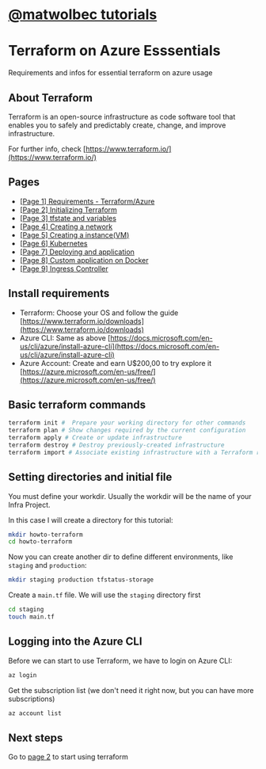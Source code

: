 # [@matwolbec tutorials](https://matwolbec.github.io/tutorials/)
# Terraform on Azure Esssentials
Requirements and infos for essential terraform on azure usage  

## About Terraform
Terraform is an open-source infrastructure as code software tool that enables you to safely and predictably create, change, and improve infrastructure.

For further info, check [https://www.terraform.io/](https://www.terraform.io/)

## Pages
- [[Page 1] Requirements - Terraform/Azure](/)
- [[Page 2] Initializing Terraform](terraform-azure-2.html)
- [[Page 3] tfstate and variables](terraform-azure-3.html)
- [[Page 4] Creating a network](terraform-azure-4.html)
- [[Page 5] Creating a instance(VM)](terraform-azure-5.html)
- [[Page 6] Kubernetes](terraform-azure-6.html)
- [[Page 7] Deploying and application](terraform-azure-7.html)
- [[Page 8] Custom application on Docker](terraform-azure-8.html)
- [[Page 9] Ingress Controller](terraform-azure-9.html)

## Install requirements
- Terraform: Choose your OS and follow the guide [https://www.terraform.io/downloads](https://www.terraform.io/downloads)
- Azure CLI: Same as above [https://docs.microsoft.com/en-us/cli/azure/install-azure-cli](https://docs.microsoft.com/en-us/cli/azure/install-azure-cli)
- Azure Account: Create and earn U$200,00 to try explore it [https://azure.microsoft.com/en-us/free/](https://azure.microsoft.com/en-us/free/)


## Basic terraform commands  
```bash
terraform init #  Prepare your working directory for other commands
terraform plan # Show changes required by the current configuration
terraform apply # Create or update infrastructure
terraform destroy # Destroy previously-created infrastructure
terraform import # Associate existing infrastructure with a Terraform resource
```


## Setting directories and initial file

You must define your workdir. Usually the workdir will be the name of your Infra Project. 

In this case I will create a directory for this tutorial:
```bash
mkdir howto-terraform
cd howto-terraform
```
  
Now you can create another dir to define different environments, like ```staging``` and ```production```:
```bash
mkdir staging production tfstatus-storage
```
  
Create a ```main.tf``` file. We will use the ```staging``` directory first
```bash
cd staging
touch main.tf
```

## Logging into the Azure CLI

Before we can start to use Terraform, we have to login on Azure CLI:
```bash
az login
```

Get the subscription list (we don't need it right now, but you can have more subscriptions)
```bash
az account list
```

## Next steps
Go to [page 2](terraform-azure-2.md) to start using terraform
